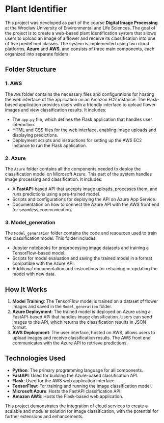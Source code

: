 # Plant Identifier

This project was developed as part of the course **Digital Image Processing** at the Wrocław University of Environmental and Life Sciences. The goal of the project is to create a web-based plant identification system that allows users to upload an image of a flower and receive its classification into one of five predefined classes. The system is implemented using two cloud platforms, **Azure** and **AWS**, and consists of three main components, each organized into separate folders.

## Folder Structure

### 1. **AWS**
The `AWS` folder contains the necessary files and configurations for hosting the web interface of the application on an Amazon EC2 instance. The Flask-based application provides users with a friendly interface to upload flower images and view classification results. It includes:
- The `app.py` file, which defines the Flask application that handles user interaction.
- HTML and CSS files for the web interface, enabling image uploads and displaying predictions.
- Deployment scripts and instructions for setting up the AWS EC2 instance to run the Flask application.

### 2. **Azure**
The `Azure` folder contains all the components needed to deploy the classification model on Microsoft Azure. This part of the system handles image processing and classification. It includes:
- A **FastAPI**-based API that accepts image uploads, processes them, and runs predictions using a pre-trained model.
- Scripts and configurations for deploying the API on Azure App Service.
- Documentation on how to connect the Azure API with the AWS front end for seamless communication.

### 3. **Model_generation**
The `Model_generation` folder contains the code and resources used to train the classification model. This folder includes:
- Jupyter notebooks for preprocessing image datasets and training a TensorFlow-based model.
- Scripts for model evaluation and saving the trained model in a format compatible with the Azure API.
- Additional documentation and instructions for retraining or updating the model with new data.

## How It Works
1. **Model Training**: The TensorFlow model is trained on a dataset of flower images and saved in the `Model_generation` folder.
2. **Azure Deployment**: The trained model is deployed on Azure using a FastAPI-based API that handles image classification. Users can send images to the API, which returns the classification results in JSON format.
3. **AWS Deployment**: The user interface, hosted on AWS, allows users to upload images and receive classification results. The AWS front end communicates with the Azure API to retrieve predictions.

## Technologies Used
- **Python**: The primary programming language for all components.
- **FastAPI**: Used for building the Azure-based classification API.
- **Flask**: Used for the AWS web application interface.
- **TensorFlow**: For training and running the image classification model.
- **Microsoft Azure**: Hosts the FastAPI classification API.
- **Amazon AWS**: Hosts the Flask-based web application.

This project demonstrates the integration of cloud services to create a scalable and modular solution for image classification, with the potential for further extensions and enhancements.
